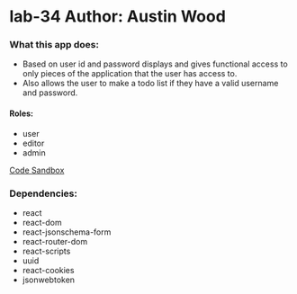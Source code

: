 # lab-34 Author: Austin Wood

### What this app does: 
* Based on user id and password displays and gives functional access to only pieces of the application that the user has access to.
* Also allows the user to make a todo list if they have a valid username and password. 


#### Roles: 
* user
* editor
* admin


[Code Sandbox](https://codesandbox.io/s/class-34-starter-code-todo-4uqc4)

### Dependencies: 
* react
* react-dom
* react-jsonschema-form
* react-router-dom
* react-scripts
* uuid
* react-cookies 
* jsonwebtoken
